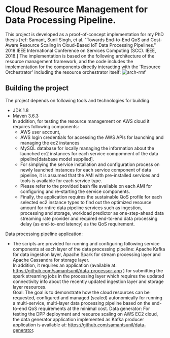 # Cloud Resource Management for Data Processing Pipeline.
This project is developed as a proof-of-concept implementation for my PhD thesis [ref: Samant, Sunil Singh, et al. "Towards End-to-End QoS and Cost-Aware Resource Scaling in Cloud-Based IoT Data Processing Pipelines." 2018 IEEE International Conference on Services Computing (SCC). IEEE, 2018.]
The implementation is based on the following architecture of the resource management framework, and the code includes the implementation for the components directly interacting with the 'Resource Orchestrator' including the resource orchestrator itself:
![arch-rmf](https://user-images.githubusercontent.com/6667076/93007963-99b54900-f5b2-11ea-847c-b4e71fd1e5e2.png)
## Building the project
The project depends on following tools and technologies for building:
- JDK 1.8
- Maven 3.6.3 \
In addition, for testing the resource management on AWS cloud it requires following components:
  - AWS user account, 
  - AWS login credentials for accessing the AWS APIs for launching and managing the ec2 instances
  - MySQL database for locally managing the information about the launched ec2 instances for each service compomnent of the data pipeline[database model supplied].
  - For simplying the service installation and configuration process on newly launched instances for each service component of data pipeline, it is assumed that the AMI with pre-installed services and tools is available for each service type.
  - Please refer to the provided bash file available on each AMI for configuring and re-starting the service components.
  - Finally, the application requires the sustainable QoS profile for each selected ec2 instance types to find out the optimized resource amount for rntire data pipeline services such as ingestion, processing and storage, workload predictor as one-step-ahead data streaming rate provider and required end-to-end data processing delay (as end-to-end latency) as the QoS requirement.
  
Data processing pipeline application:
  - The scripts are provided for running and configuring following service components at each layer of the data processing pipeline: Apache Kafka for data ingestion layer, Apache Spark for stream processing layer and Apache Cassandra for storage layer.\
In addition, it requires an application (available at: https://github.com/samantsunil/data-processor-app ) for submitting the spark streaming jobs in the processing layer which requires the updated connectivity info about the recently updated ingestion layer and storage layer resources. \
Goal:
The goal is to demonstrate how the cloud resources can be requested, configured and managed (scaled) autonomically for running a multi-service, multi-layer data processing pipeline based on the end-to-end QoS requirements at the minimal cost.
Data generator: For testing the DPP deployment and resource scaling on AWS EC2 cloud, the data generator application implemented as Kafka producer application is available at: https://github.com/samantsunil/data-generator. 

